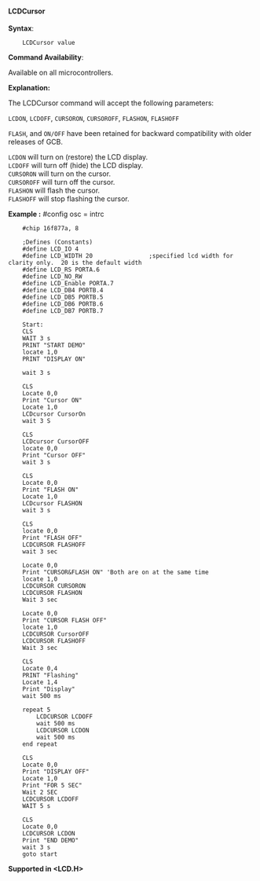 <div class="section">

<div class="titlepage">

<div>

<div>

#### <span id="lcdcursor"></span>LCDCursor

</div>

</div>

</div>

<span class="strong">**Syntax**</span>:

``` screen
    LCDCursor value
```

<span class="strong">**Command Availability**</span>:

Available on all microcontrollers.

<span class="strong">**Explanation:**</span>

The LCDCursor command will accept the following parameters:

`LCDON`, `LCDOFF`, `CURSORON`, `CURSOROFF`, `FLASHON`, `FLASHOFF`

`FLASH`, and `ON/OFF` have been retained for backward compatibility with
older releases of GCB.

`LCDON` will turn on (restore) the LCD display.  
`LCDOFF` will turn off (hide) the LCD display.  
`CURSORON` will turn on the cursor.  
`CURSOROFF` will turn off the cursor.  
`FLASHON` will flash the cursor.  
`FLASHOFF` will stop flashing the cursor.

<span class="strong">**Example :**</span> \#config osc = intrc

``` screen
    #chip 16f877a, 8

    ;Defines (Constants)
    #define LCD_IO 4
    #define LCD_WIDTH 20                ;specified lcd width for clarity only.  20 is the default width
    #define LCD_RS PORTA.6
    #define LCD_NO_RW
    #define LCD_Enable PORTA.7
    #define LCD_DB4 PORTB.4
    #define LCD_DB5 PORTB.5
    #define LCD_DB6 PORTB.6
    #define LCD_DB7 PORTB.7

    Start:
    CLS
    WAIT 3 s
    PRINT "START DEMO"
    locate 1,0
    PRINT "DISPLAY ON"

    wait 3 s

    CLS
    Locate 0,0
    Print "Cursor ON"
    Locate 1,0
    LCDcursor CursorOn
    wait 3 S

    CLS
    LCDcursor CursorOFF
    locate 0,0
    Print "Cursor OFF"
    wait 3 s

    CLS
    Locate 0,0
    Print "FLASH ON"
    Locate 1,0
    LCDcursor FLASHON
    wait 3 s

    CLS
    locate 0,0
    Print "FLASH OFF"
    LCDCURSOR FLASHOFF
    wait 3 sec

    Locate 0,0
    Print "CURSOR&FLASH ON" 'Both are on at the same time
    locate 1,0
    LCDCURSOR CURSORON
    LCDCURSOR FLASHON
    Wait 3 sec

    Locate 0,0
    Print "CURSOR FLASH OFF"
    locate 1,0
    LCDCURSOR CursorOFF
    LCDCURSOR FLASHOFF
    Wait 3 sec

    CLS
    Locate 0,4
    PRINT "Flashing"
    Locate 1,4
    Print "Display"
    wait 500 ms

    repeat 5
        LCDCURSOR LCDOFF
        wait 500 ms
        LCDCURSOR LCDON
        wait 500 ms
    end repeat

    CLS
    Locate 0,0
    Print "DISPLAY OFF"
    Locate 1,0
    Print "FOR 5 SEC"
    Wait 2 SEC
    LCDCURSOR LCDOFF
    WAIT 5 s

    CLS
    Locate 0,0
    LCDCURSOR LCDON
    Print "END DEMO"
    wait 3 s
    goto start
```

<span class="strong">**Supported in &lt;LCD.H&gt;**</span>

</div>
